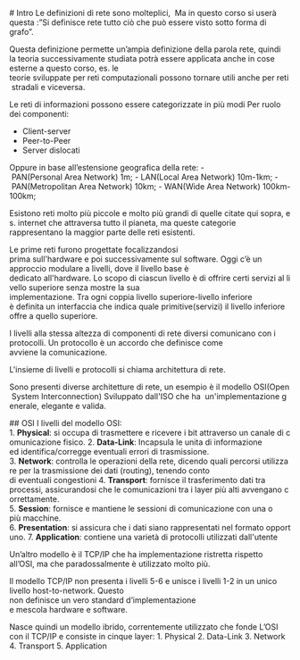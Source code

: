 # Intro
Le definizioni di rete sono molteplici, 
Ma in questo corso si userà questa :”Si definisce rete tutto ciò che può essere visto sotto forma di grafo”.

Questa definizione permette un’ampia definizione della parola rete, quindi la teoria successivamente studiata potrà essere applicata anche in cose esterne a questo corso, es. le teorie sviluppate per reti computazionali possono tornare utili anche per reti stradali e viceversa.

Le reti di informazioni possono essere categorizzate in più modi
Per ruolo dei componenti: 
- Client-server
- Peer-to-Peer
- Server dislocati

Oppure in base all’estensione geografica della rete:
- PAN(Personal Area Network) 1m;
- LAN(Local Area Network) 10m-1km;
- PAN(Metropolitan Area Network) 10km;
- WAN(Wide Area Network) 100km-100km;

Esistono reti molto più piccole e molto più grandi di quelle citate qui sopra, es. internet che attraversa tutto il pianeta, ma queste categorie rappresentano la maggior parte delle reti esistenti.

Le prime reti furono progettate focalizzandosi prima sull'hardware e poi successivamente sul software. Oggi c’è un approccio modulare a livelli, dove il livello base è dedicato all'hardware. Lo scopo di ciascun livello è di offrire certi servizi al livello superiore senza mostre la sua implementazione. Tra ogni coppia livello superiore-livello inferiore è definita un interfaccia che indica quale primitive(servizi) il livello inferiore offre a quello superiore.

I livelli alla stessa altezza di componenti di rete diversi comunicano con i protocolli. Un protocollo è un accordo che definisce come avviene la comunicazione.

L'insieme di livelli e protocolli si chiama architettura di rete.

Sono presenti diverse architetture di rete, un esempio è il modello OSI(Open System Interconnection) Sviluppato dall'ISO che ha  un'implementazione generale, elegante e valida.

## OSI
I livelli del modello OSI:
1. **Physical**: si occupa di trasmettere e ricevere i bit attraverso un canale di comunicazione fisico.
2. **Data-Link**: Incapsula le unita di informazione ed identifica/corregge eventuali errori di trasmissione.
3. **Network**: controlla le operazioni della rete, dicendo quali percorsi utilizzare per la trasmissione dei dati (routing), tenendo conto di eventuali congestioni
4. **Transport**: fornisce il trasferimento dati tra processi, assicurandosi che le comunicazioni tra i layer più alti avvengano correttamente.
5. **Session**: fornisce e mantiene le sessioni di comunicazione con una o più macchine.
6. **Presentation**: si assicura che i dati siano rappresentati nel formato opportuno.
7. **Application**: contiene una varietà di protocolli utilizzati dall'utente

Un’altro modello è il TCP/IP che ha implementazione ristretta rispetto all’OSI, ma che paradossalmente è utilizzato molto più.

Il modello TCP/IP non presenta i livelli 5-6 e unisce i livelli 1-2 in un unico livello host-to-network. Questo non definisce un vero standard d’implementazione  e mescola hardware e software.

Nasce quindi un modello ibrido, correntemente utilizzato che fonde L’OSI con il TCP/IP e consiste in cinque layer:
1. Physical
2. Data-Link
3. Network
4. Transport
5. Application
